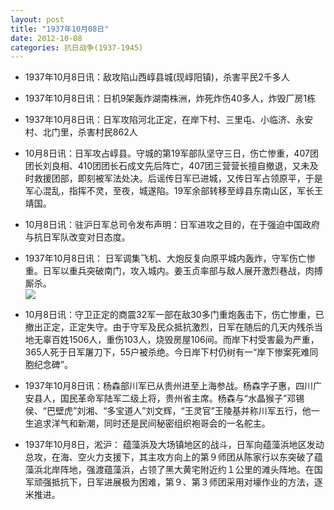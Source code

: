 ```yaml
---
layout: post
title: "1937年10月08日"
date: 2012-10-08
categories: 抗日战争(1937-1945)
---
```


<meta name="referrer" content="no-referrer" />

- 1937年10月8日讯：敌攻陷山西崞县城(现崞阳镇)，杀害平民2千多人 

- 1937年10月8日讯：日机9架轰炸湖南株洲，炸死炸伤40多人，炸毁厂房1栋 

- 1937年10月8日讯：日军攻陷河北正定，在岸下村、三里屯、小临济、永安村、北门里，杀害村民862人 

- 10月8日讯：日军攻占崞县。守城的第19军部队坚守三日，伤亡惨重，407团团长刘良相、410团团长石成文先后阵亡，407团三营营长擅自撤退，又未及时救援团部，即刻被军法处决。后谣传日军已进城，又传日军占领原平，于是军心混乱，指挥不灵，至夜，城遂陷。19军余部转移至崞县东南山区，军长王靖国。 

- 10月8日讯：驻沪日军总司令发布声明：日军进攻之目的，在于强迫中国政府与抗日军队改变对日态度。 

- 1937年10月8日讯： 日军调集飞机、大炮反复向原平城内轰炸，守军伤亡惨重。日军以重兵突破南门，攻入城内。姜玉贞率部与敌人展开激烈巷战，肉搏厮杀。 <br/><img src="https://ww3.sinaimg.cn/large/aca367d8jw1dxnoyndgt5j.jpg" />

- 10月8日讯：守卫正定的商震32军一部在敌30多门重炮轰击下，伤亡惨重，已撤出正定，正定失守。由于守军及民众抵抗激烈，日军在随后的几天内残杀当地无辜百姓1506人，重伤103人，烧毁房屋106间。而岸下村受害最为严重，365人死于日军屠刀下，55户被杀绝。今日岸下村仍树有一“岸下惨案死难同胞纪念碑”。 

- 1937年10月8日讯：杨森部川军已从贵州进至上海参战。杨森字子惠，四川广安县人，国民革命军陆军二级上将，贵州省主席。杨森与“水晶猴子”邓锡侯、“巴壁虎”刘湘、“多宝道人”刘文辉，“王灵官”王陵基并称川军五行，他一生追求洋气和新潮，同时还是民间秘密组织袍哥会的一名舵主。 

- 1937年10月8日，淞沪： 蕴藻浜及大场镇地区的战斗，日军向蕴藻浜地区发动总攻，在海、空火力支援下，其主攻方向上的第９师团从陈家行以东突破了蕴藻浜北岸阵地，强渡蕴藻浜，占领了黑大黄宅附近约１公里的滩头阵地。在国军顽强抵抗下，日军进展极为困难，第９、第３师团采用对壕作业的方法，逐米推进。 

